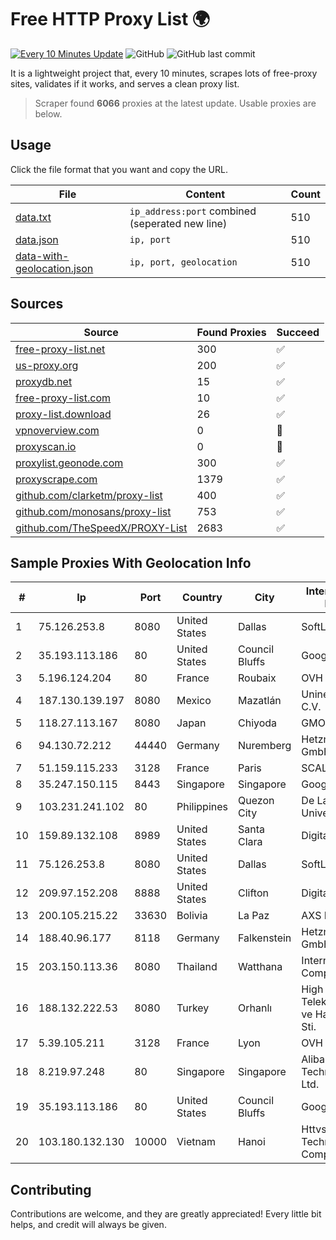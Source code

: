 
# Free HTTP Proxy List 🌍

[![Every 10 Minutes Update](https://github.com/mertguvencli/http-proxy-list/actions/workflows/main.yml/badge.svg?branch=main)](https://github.com/mertguvencli/http-proxy-list/actions/workflows/main.yml)
![GitHub](https://img.shields.io/github/license/mertguvencli/http-proxy-list)
![GitHub last commit](https://img.shields.io/github/last-commit/mertguvencli/http-proxy-list)

It is a lightweight project that, every 10 minutes, scrapes lots of free-proxy sites, validates if it works, and serves a clean proxy list.


> Scraper found **6066** proxies at the latest update. Usable proxies are below.

## Usage

Click the file format that you want and copy the URL.


|File|Content|Count|
|----|-------|-----|
|[data.txt](https://raw.githubusercontent.com/mertguvencli/http-proxy-list/main/proxy-list/data.txt)|`ip_address:port` combined (seperated new line)|510|
|[data.json](https://raw.githubusercontent.com/mertguvencli/http-proxy-list/main/proxy-list/data.json)|`ip, port`|510|
|[data-with-geolocation.json](https://raw.githubusercontent.com/mertguvencli/http-proxy-list/main/proxy-list/data-with-geolocation.json)|`ip, port, geolocation`|510|

## Sources

|Source|Found Proxies|Succeed|
|------|-------------|-------|
|[free-proxy-list.net](https://free-proxy-list.net)|300|✅|
|[us-proxy.org](https://www.us-proxy.org)|200|✅|
|[proxydb.net](http://proxydb.net)|15|✅|
|[free-proxy-list.com](https://free-proxy-list.com/?page=&port=&type%5B%5D=http&type%5B%5D=https&up_time=0&search=Search)|10|✅|
|[proxy-list.download](https://www.proxy-list.download/HTTP)|26|✅|
|[vpnoverview.com](https://vpnoverview.com/privacy/anonymous-browsing/free-proxy-servers)|0|🚫|
|[proxyscan.io](https://www.proxyscan.io)|0|🚫|
|[proxylist.geonode.com](https://proxylist.geonode.com/api/proxy-list?limit=300&page=1&sort_by=lastChecked&sort_type=desc&protocols=http,https)|300|✅|
|[proxyscrape.com](https://api.proxyscrape.com/v2/?request=displayproxies&protocol=http&timeout=10000&country=all&ssl=all&anonymity=all)|1379|✅|
|[github.com/clarketm/proxy-list](https://raw.githubusercontent.com/clarketm/proxy-list/master/proxy-list-raw.txt)|400|✅|
|[github.com/monosans/proxy-list](https://raw.githubusercontent.com/monosans/proxy-list/main/proxies/http.txt)|753|✅|
|[github.com/TheSpeedX/PROXY-List](https://raw.githubusercontent.com/TheSpeedX/PROXY-List/master/http.txt)|2683|✅|


## Sample Proxies With Geolocation Info

|#|Ip|Port|Country|City|Internet Service Provider|
|-|--|----|-------|----|-------------------------|
|1|75.126.253.8|8080|United States|Dallas|SoftLayer|
|2|35.193.113.186|80|United States|Council Bluffs|Google LLC|
|3|5.196.124.204|80|France|Roubaix|OVH SAS|
|4|187.130.139.197|8080|Mexico|Mazatlán|Uninet S.A. de C.V.|
|5|118.27.113.167|8080|Japan|Chiyoda|GMO Internet, Inc.|
|6|94.130.72.212|44440|Germany|Nuremberg|Hetzner Online GmbH|
|7|51.159.115.233|3128|France|Paris|SCALEWAY|
|8|35.247.150.115|8443|Singapore|Singapore|Google LLC|
|9|103.231.241.102|80|Philippines|Quezon City|De La Salle University|
|10|159.89.132.108|8989|United States|Santa Clara|DigitalOcean, LLC|
|11|75.126.253.8|8080|United States|Dallas|SoftLayer|
|12|209.97.152.208|8888|United States|Clifton|DigitalOcean, LLC|
|13|200.105.215.22|33630|Bolivia|La Paz|AXS Bolivia S. A.|
|14|188.40.96.177|8118|Germany|Falkenstein|Hetzner Online GmbH|
|15|203.150.113.36|8080|Thailand|Watthana|Internet Thailand Company Ltd.|
|16|188.132.222.53|8080|Turkey|Orhanlı|High Speed Telekomunikasyon ve Hab. Hiz. Ltd. Sti.|
|17|5.39.105.211|3128|France|Lyon|OVH SAS|
|18|8.219.97.248|80|Singapore|Singapore|Alibaba (US) Technology Co., Ltd.|
|19|35.193.113.186|80|United States|Council Bluffs|Google LLC|
|20|103.180.132.130|10000|Vietnam|Hanoi|Httvserver Technology Company Limited|



## Contributing

Contributions are welcome, and they are greatly appreciated! Every
little bit helps, and credit will always be given.


